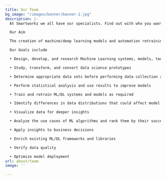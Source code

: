 ```yaml
---
title: Our Team
bg_image: "/images/banner/banner-2.jpg"
description: |-
  At Smartworkz we all have our specialists. Find out with who you want to collaborate and complete your projects the smart way!

  Our Aim

  The creation of machine/deep learning models and automation retraining operations systems and pipelines

  Our Goals include

  • Design, develop, and research Machine Learning systems, models, tools, and schemes

  • Study, transform, and convert data science prototypes

  • Determine appropriate data sets before performing data collection and data modelling

  • Perform statistical analysis and use results to improve models

  • Train and retrain ML/DL systems and models as required

  • Identify differences in data distributions that could affect model performance in real-world situations

  • Visualize data for deeper insights

  • Analyze the use cases of ML algorithms and rank them by their success probability

  • Apply insights to business decisions

  • Enrich existing ML/DL frameworks and libraries

  • Verify data quality

  • Optimize model deployment
url: about/team
image: ''

---
```

